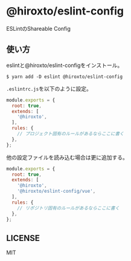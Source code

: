 # @hiroxto/eslint-config

ESLintのShareable Config

## 使い方

eslintと@hiroxto/eslint-configをインストール。

```shell
$ yarn add -D eslint @hiroxto/eslint-config
```

`.eslintrc.js`を以下のように設定。

```javascript
module.exports = {
  root: true,
  extends: [
    '@hiroxto',
  ],
  rules: {
    // プロジェクト固有のルールがあるならここに書く
  },
};
```

他の設定ファイルを読み込む場合は更に追加する。

```javascript
module.exports = {
  root: true,
  extends: [
    '@hiroxto',
    '@hiroxto/eslint-config/vue',
  ],
  rules: {
    // リポジトリ固有のルールがあるならここに書く
  },
};
```

## LICENSE

MIT

